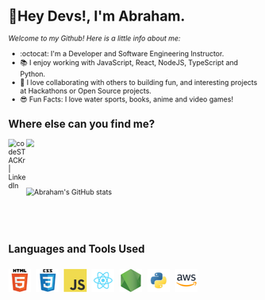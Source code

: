 # :wave:**Hey Devs!, I'm Abraham.**
*Welcome to my Github! Here is a little info about me:*

- :octocat: I'm a Developer and Software Engineering Instructor.
- :books:  I enjoy working with JavaScript, React, NodeJS, TypeScript and Python.
- :blue_heart: I love collaborating with others to building fun, and interesting projects at Hackathons or Open Source projects.
- :sunglasses: Fun Facts: I love water sports, books, anime and video games! 

## Where else can you find me?

[<img align="left" alt="codeSTACKr | LinkedIn" width="36px"  src="https://cdn2.iconfinder.com/data/icons/social-media-2285/512/1_Linkedin_unofficial_colored_svg-1024.png"/>](https://www.linkedin.com/in/abrahametavarez/)

[<img src="https://img.icons8.com/fluency/48/000000/youtube-play.png"/>](https://www.youtube.com/channel/UCsKM1yW-g1VRsC1kcspXegQ)

<br>
<br>
<br>

![Abraham's GitHub stats](https://github-readme-stats.vercel.app/api?username=AbeTavarez&theme=tokyonight&show_icons=true)

<br>
<br>
<br>

## Languages and Tools Used

<img align="left" alt="HTML5" width="46px" style='padding: 10px 10px 0 0' src="https://raw.githubusercontent.com/github/explore/80688e429a7d4ef2fca1e82350fe8e3517d3494d/topics/html/html.png" />
<img align="left" alt="CSS3" width="46px" style='padding: 10px 10px 0 0' src="https://raw.githubusercontent.com/github/explore/80688e429a7d4ef2fca1e82350fe8e3517d3494d/topics/css/css.png" />
<img align="left" alt="JavaScript" width="46px" style='padding: 10px 10px 0 0' src="https://raw.githubusercontent.com/github/explore/80688e429a7d4ef2fca1e82350fe8e3517d3494d/topics/javascript/javascript.png" />
<img align="left" alt="JavaScript" width="46px" style='padding: 10px 10px 0 0' src="https://raw.githubusercontent.com/github/explore/80688e429a7d4ef2fca1e82350fe8e3517d3494d/topics/react/react.png" />
<img align="left" alt="ReactJS" width="46px" style='padding: 10px 10px 0 0' src="https://raw.githubusercontent.com/github/explore/80688e429a7d4ef2fca1e82350fe8e3517d3494d/topics/nodejs/nodejs.png" />
<img align="left" alt="Python" width="46px" style='padding: 10px 10px 0 0' src="https://raw.githubusercontent.com/github/explore/80688e429a7d4ef2fca1e82350fe8e3517d3494d/topics/python/python.png" />
<img align="left" alt="AWS" width="46px" style='padding: 10px 10px 0 0' src="https://raw.githubusercontent.com/github/explore/80688e429a7d4ef2fca1e82350fe8e3517d3494d/topics/aws/aws.png" />

<br>
<br>
<br>
